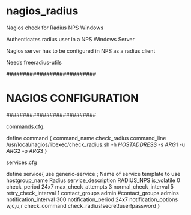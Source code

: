 nagios_radius
=============

Nagios check for Radius NPS Windows 

 Authenticates radius user in a NPS Windows Server 
 
 
 Nagios server has to be configured in NPS as a radius client
 
 Needs freeradius-utils


###########################
#   NAGIOS CONFIGURATION
###########################

commands.cfg:

define command {
       command_name check_radius
       command_line /usr/local/nagios/libexec/check_radius.sh  -h $HOSTADDRESS$ -s $ARG1$ -u $ARG2$ -p $ARG3$
}




services.cfg

define service{
        use                             generic-service         ; Name of service template to use
        hostgroup_name                  Radius
        service_description             RADIUS_NPS
        is_volatile                     0
        check_period                    24x7
        max_check_attempts              3
        normal_check_interval           5
        retry_check_interval            1
        contact_groups                 admin
        #contact_groups                  admins
        notification_interval           300
        notification_period             24x7
        notification_options            w,c,u,r
        check_command                   check_radius!secret!user!password
        }

